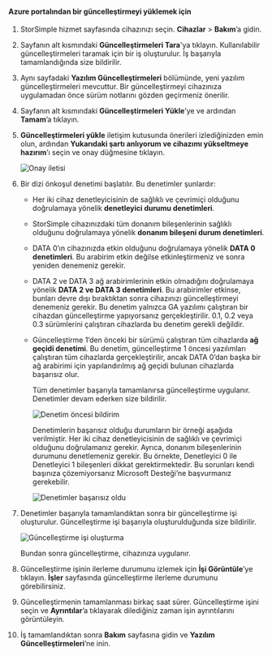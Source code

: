 <!--author=alkohli last changed: 02/06/17-->

#### <a name="to-install-an-update-from-the-azure-portal"></a>Azure portalından bir güncelleştirmeyi yüklemek için

1. StorSimple hizmet sayfasında cihazınızı seçin. **Cihazlar** > **Bakım**’a gidin.
2. Sayfanın alt kısmındaki **Güncelleştirmeleri Tara**'ya tıklayın. Kullanılabilir güncelleştirmeleri taramak için bir iş oluşturulur. İş başarıyla tamamlandığında size bildirilir.
3. Aynı sayfadaki **Yazılım Güncelleştirmeleri** bölümünde, yeni yazılım güncelleştirmeleri mevcuttur. Bir güncelleştirmeyi cihazınıza uygulamadan önce sürüm notlarını gözden geçirmeniz önerilir.
4. Sayfanın alt kısmındaki **Güncelleştirmeleri Yükle**’ye ve ardından **Tamam**’a tıklayın.
5. **Güncelleştirmeleri yükle** iletişim kutusunda önerileri izlediğinizden emin olun, ardından **Yukarıdaki şartı anlıyorum ve cihazımı yükseltmeye hazırım**’ı seçin ve onay düğmesine tıklayın.
   
    ![Onay iletisi](./media/storsimple-install-update2-via-portal/InstallUpdate12_2M.png)
6. Bir dizi önkoşul denetimi başlatılır. Bu denetimler şunlardır:
   
   * Her iki cihaz denetleyicisinin de sağlıklı ve çevrimiçi olduğunu doğrulamaya yönelik **denetleyici durumu denetimleri**.
   * StorSimple cihazınızdaki tüm donanım bileşenlerinin sağlıklı olduğunu doğrulamaya yönelik **donanım bileşeni durum denetimleri**.
   * DATA 0’ın cihazınızda etkin olduğunu doğrulamaya yönelik **DATA 0 denetimleri**. Bu arabirim etkin değilse etkinleştirmeniz ve sonra yeniden denemeniz gerekir.
   * DATA 2 ve DATA 3 ağ arabirimlerinin etkin olmadığını doğrulamaya yönelik **DATA 2 ve DATA 3 denetimleri**. Bu arabirimler etkinse, bunları devre dışı bıraktıktan sonra cihazınızı güncelleştirmeyi denemeniz gerekir. Bu denetim yalnızca GA yazılımı çalıştıran bir cihazdan güncelleştirme yapıyorsanız gerçekleştirilir. 0.1, 0.2 veya 0.3 sürümlerini çalıştıran cihazlarda bu denetim gerekli değildir.
   * Güncelleştirme 1’den önceki bir sürümü çalıştıran tüm cihazlarda **ağ geçidi denetimi**. Bu denetim, güncelleştirme 1 öncesi yazılımları çalıştıran tüm cihazlarda gerçekleştirilir, ancak DATA 0’dan başka bir ağ arabirimi için yapılandırılmış ağ geçidi bulunan cihazlarda başarısız olur.
     
     Tüm denetimler başarıyla tamamlanırsa güncelleştirme uygulanır. Denetimler devam ederken size bildirilir.
     
     ![Denetim öncesi bildirim](./media/storsimple-install-update2-via-portal/InstallUpdate12_3M.png)
     
     Denetimlerin başarısız olduğu durumların bir örneği aşağıda verilmiştir. Her iki cihaz denetleyicisinin de sağlıklı ve çevrimiçi olduğunu doğrulamanız gerekir. Ayrıca, donanım bileşenlerinin durumunu denetlemeniz gerekir. Bu örnekte, Denetleyici 0 ile Denetleyici 1 bileşenleri dikkat gerektirmektedir. Bu sorunları kendi başınıza çözemiyorsanız Microsoft Desteği’ne başvurmanız gerekebilir.
     
       ![Denetimler başarısız oldu](./media/storsimple-install-update2-via-portal/HCS_PreUpgradeChecksFailed-include.png)
7. Denetimler başarıyla tamamlandıktan sonra bir güncelleştirme işi oluşturulur. Güncelleştirme işi başarıyla oluşturulduğunda size bildirilir.
   
    ![Güncelleştirme işi oluşturma](./media/storsimple-install-update2-via-portal/InstallUpdate12_44M.png)
   
    Bundan sonra güncelleştirme, cihazınıza uygulanır.
    
8. Güncelleştirme işinin ilerleme durumunu izlemek için **İşi Görüntüle**’ye tıklayın. **İşler** sayfasında güncelleştirme ilerleme durumunu görebilirsiniz.
9. Güncelleştirmenin tamamlanması birkaç saat sürer. Güncelleştirme işini seçin ve **Ayrıntılar**’a tıklayarak dilediğiniz zaman işin ayrıntılarını görüntüleyin.
10. İş tamamlandıktan sonra **Bakım** sayfasına gidin ve **Yazılım Güncelleştirmeleri**’ne inin.

